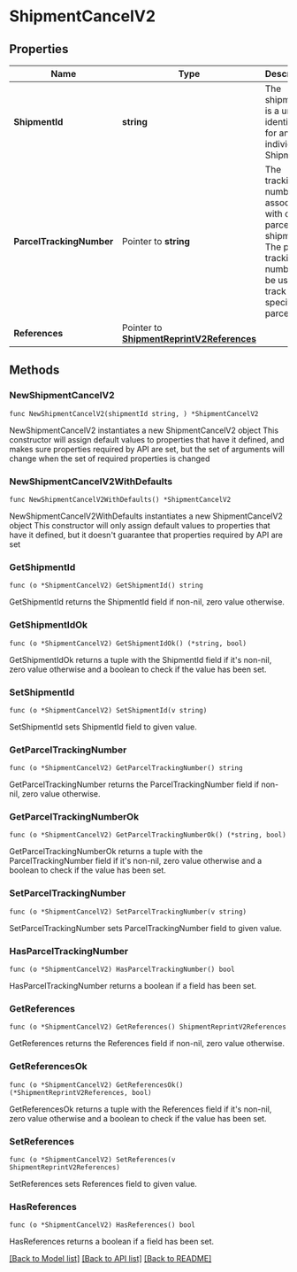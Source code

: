 # ShipmentCancelV2

## Properties

Name | Type | Description | Notes
------------ | ------------- | ------------- | -------------
**ShipmentId** | **string** | The shipmentId is a unique identifier for an individual Shipment. | 
**ParcelTrackingNumber** | Pointer to **string** | The tracking number associated with one parcel in a shipment. The parcel tracking number can be used to track one specific parcel. | [optional] 
**References** | Pointer to [**ShipmentReprintV2References**](ShipmentReprintV2References.md) |  | [optional] 

## Methods

### NewShipmentCancelV2

`func NewShipmentCancelV2(shipmentId string, ) *ShipmentCancelV2`

NewShipmentCancelV2 instantiates a new ShipmentCancelV2 object
This constructor will assign default values to properties that have it defined,
and makes sure properties required by API are set, but the set of arguments
will change when the set of required properties is changed

### NewShipmentCancelV2WithDefaults

`func NewShipmentCancelV2WithDefaults() *ShipmentCancelV2`

NewShipmentCancelV2WithDefaults instantiates a new ShipmentCancelV2 object
This constructor will only assign default values to properties that have it defined,
but it doesn't guarantee that properties required by API are set

### GetShipmentId

`func (o *ShipmentCancelV2) GetShipmentId() string`

GetShipmentId returns the ShipmentId field if non-nil, zero value otherwise.

### GetShipmentIdOk

`func (o *ShipmentCancelV2) GetShipmentIdOk() (*string, bool)`

GetShipmentIdOk returns a tuple with the ShipmentId field if it's non-nil, zero value otherwise
and a boolean to check if the value has been set.

### SetShipmentId

`func (o *ShipmentCancelV2) SetShipmentId(v string)`

SetShipmentId sets ShipmentId field to given value.


### GetParcelTrackingNumber

`func (o *ShipmentCancelV2) GetParcelTrackingNumber() string`

GetParcelTrackingNumber returns the ParcelTrackingNumber field if non-nil, zero value otherwise.

### GetParcelTrackingNumberOk

`func (o *ShipmentCancelV2) GetParcelTrackingNumberOk() (*string, bool)`

GetParcelTrackingNumberOk returns a tuple with the ParcelTrackingNumber field if it's non-nil, zero value otherwise
and a boolean to check if the value has been set.

### SetParcelTrackingNumber

`func (o *ShipmentCancelV2) SetParcelTrackingNumber(v string)`

SetParcelTrackingNumber sets ParcelTrackingNumber field to given value.

### HasParcelTrackingNumber

`func (o *ShipmentCancelV2) HasParcelTrackingNumber() bool`

HasParcelTrackingNumber returns a boolean if a field has been set.

### GetReferences

`func (o *ShipmentCancelV2) GetReferences() ShipmentReprintV2References`

GetReferences returns the References field if non-nil, zero value otherwise.

### GetReferencesOk

`func (o *ShipmentCancelV2) GetReferencesOk() (*ShipmentReprintV2References, bool)`

GetReferencesOk returns a tuple with the References field if it's non-nil, zero value otherwise
and a boolean to check if the value has been set.

### SetReferences

`func (o *ShipmentCancelV2) SetReferences(v ShipmentReprintV2References)`

SetReferences sets References field to given value.

### HasReferences

`func (o *ShipmentCancelV2) HasReferences() bool`

HasReferences returns a boolean if a field has been set.


[[Back to Model list]](../README.md#documentation-for-models) [[Back to API list]](../README.md#documentation-for-api-endpoints) [[Back to README]](../README.md)


